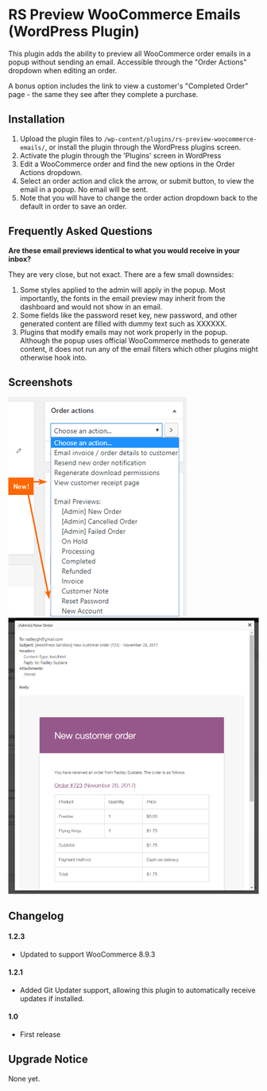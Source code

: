 RS Preview WooCommerce Emails (WordPress Plugin)
==

This plugin adds the ability to preview all WooCommerce order emails in a popup without sending an email. Accessible through the "Order Actions" dropdown when editing an order.

A bonus option includes the link to view a customer's "Completed Order" page - the same they see after they complete a purchase.

## Installation ##

1. Upload the plugin files to `/wp-content/plugins/rs-preview-woocommerce-emails/`, or install the plugin through the WordPress plugins screen.
2. Activate the plugin through the 'Plugins' screen in WordPress
3. Edit a WooCommerce order and find the new options in the Order Actions dropdown.
4. Select an order action and click the arrow, or submit button, to view the email in a popup. No email will be sent.
5. Note that you will have to change the order action dropdown back to the default in order to save an order.

## Frequently Asked Questions ##

**Are these email previews identical to what you would receive in your inbox?**

They are very close, but not exact. There are a few small downsides:

1. Some styles applied to the admin will apply in the popup. Most importantly, the fonts in the email preview may inherit from the dashboard and would not show in an email.
2. Some fields like the password reset key, new password, and other generated content are filled with dummy text such as XXXXXX.
3. Plugins that modify emails may not work properly in the popup. Although the popup uses official WooCommerce methods to generate content, it does not run any of the email filters which other plugins might otherwise hook into.

## Screenshots ##

![The new options added to the Order Actions dropdown.](screenshot-1.png)
![An example of the Email Preview shown in a popup.](screenshot-2.png)


## Changelog ##

#### 1.2.3
* Updated to support WooCommerce 8.9.3

#### 1.2.1
* Added Git Updater support, allowing this plugin to automatically receive updates if installed.

#### 1.0
* First release

## Upgrade Notice ##

None yet.